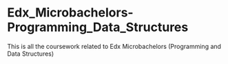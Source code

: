 # Edx_Microbachelors-Programming_Data_Structures
This is all the coursework related to Edx Microbachelors (Programming and Data Structures)
